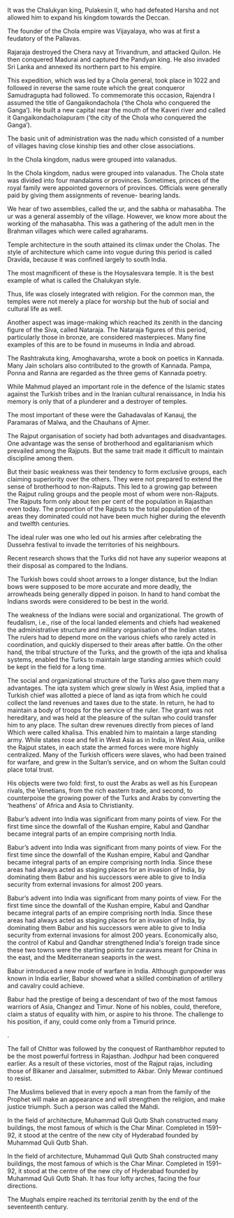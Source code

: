 

It was the Chalukyan king, Pulakesin II, who had defeated Harsha and not allowed him to expand his kingdom towards the Deccan.

The founder of the Chola empire was Vijayalaya, who was at first a feudatory of the Pallavas.

Rajaraja destroyed the Chera navy at Trivandrum, and attacked Quilon. He then conquered Madurai and captured the Pandyan king. He also invaded Sri Lanka and annexed its northern part to his empire.

This expedition, which was led by a Chola general, took place in 1022 and followed in reverse the same route which the great conqueror Samudragupta had followed. To commemorate this occasion, Rajendra I assumed the title of Gangaikondachola (‘the Chola who conquered the Ganga’). He built a new capital near the mouth of the Kaveri river and called it Gangaikondacholapuram (‘the city of the Chola who conquered the Ganga’).

The basic unit of administration was the nadu which consisted of a number of villages having close kinship ties and other close associations.

In the Chola kingdom, nadus were grouped into valanadus.

In the Chola kingdom, nadus were grouped into valanadus. The Chola state was divided into four mandalams or provinces. Sometimes, princes of the royal family were appointed governors of provinces. Officials were generally paid by giving them assignments of revenue- bearing lands.

We hear of two assemblies, called the ur, and the sabha or mahasabha. The ur was a general assembly of the village. However, we know more about the working of the mahasabha. This was a gathering of the adult men in the Brahman villages which were called agraharams.

Temple architecture in the south attained its climax under the Cholas. The style of architecture which came into vogue during this period is called Dravida, because it was confined largely to south India.

The most magnificent of these is the Hoysalesvara temple. It is the best example of what is called the Chalukyan style.

Thus, life was closely integrated with religion. For the common man, the temples were not merely a place for worship but the hub of social and cultural life as well.

Another aspect was image-making which reached its zenith in the dancing figure of the Siva, called Nataraja. The Nataraja figures of this period, particularly those in bronze, are considered masterpieces. Many fine examples of this are to be found in museums in India and abroad.

The Rashtrakuta king, Amoghavarsha, wrote a book on poetics in Kannada. Many Jain scholars also contributed to the growth of Kannada. Pampa, Ponna and Ranna are regarded as the three gems of Kannada poetry.

While Mahmud played an important role in the defence of the Islamic states against the Turkish tribes and in the Iranian cultural renaissance, in India his memory is only that of a plunderer and a destroyer of temples.

The most important of these were the Gahadavalas of Kanauj, the Paramaras of Malwa, and the Chauhans of Ajmer.

The Rajput organisation of society had both advantages and disadvantages. One advantage was the sense of brotherhood and egalitarianism which prevailed among the Rajputs. But the same trait made it difficult to maintain discipline among them.

But their basic weakness was their tendency to form exclusive groups, each claiming superiority over the others. They were not prepared to extend the sense of brotherhood to non-Rajputs. This led to a growing gap between the Rajput ruling groups and the people most of whom were non-Rajputs. The Rajputs form only about ten per cent of the population in Rajasthan even today. The proportion of the Rajputs to the total population of the areas they dominated could not have been much higher during the eleventh and twelfth centuries.

The ideal ruler was one who led out his armies after celebrating the Dussehra festival to invade the territories of his neighbours.

Recent research shows that the Turks did not have any superior weapons at their disposal as compared to the Indians.

The Turkish bows could shoot arrows to a longer distance, but the Indian bows were supposed to be more accurate and more deadly, the arrowheads being generally dipped in poison. In hand to hand combat the Indians swords were considered to be best in the world.

The weakness of the Indians were social and organizational. The growth of feudalism, i.e., rise of the local landed elements and chiefs had weakened the administrative structure and military organisation of the Indian states. The rulers had to depend more on the various chiefs who rarely acted in coordination, and quickly dispersed to their areas after battle. On the other hand, the tribal structure of the Turks, and the growth of the iqta and khalisa systems, enabled the Turks to maintain large standing armies which could be kept in the field for a long time.

The social and organizational structure of the Turks also gave them many advantages. The iqta system which grew slowly in West Asia, implied that a Turkish chief was allotted a piece of land as iqta from which he could collect the land revenues and taxes due to the state. In return, he had to maintain a body of troops for the service of the ruler. The grant was not hereditary, and was held at the pleasure of the sultan who could transfer him to any place. The sultan drew revenues directly from pieces of land Which were called khalisa. This enabled him to maintain a large standing army. While states rose and fell in West Asia as in India, in West Asia, unlike the Rajput states, in each state the armed forces were more highly centralized. Many of the Turkish officers were slaves, who had been trained for warfare, and grew in the Sultan’s service, and on whom the Sultan could place total trust.

His objects were two fold: first, to oust the Arabs as well as his European rivals, the Venetians, from the rich eastern trade, and second, to counterpoise the growing power of the Turks and Arabs by converting the ‘heathens’ of Africa and Asia to Christianity.

Babur’s advent into India was significant from many points of view. For the first time since the downfall of the Kushan empire, Kabul and Qandhar became integral parts of an empire comprising north India.

Babur’s advent into India was significant from many points of view. For the first time since the downfall of the Kushan empire, Kabul and Qandhar became integral parts of an empire comprising north India. Since these areas had always acted as staging places for an invasion of India, by dominating them Babur and his successors were able to give to India security from external invasions for almost 200 years.

Babur’s advent into India was significant from many points of view. For the first time since the downfall of the Kushan empire, Kabul and Qandhar became integral parts of an empire comprising north India. Since these areas had always acted as staging places for an invasion of India, by dominating them Babur and his successors were able to give to India security from external invasions for almost 200 years. Economically also, the control of Kabul and Qandhar strengthened India's foreign trade since these two towns were the starting points for caravans meant for China in the east, and the Mediterranean seaports in the west.

Babur introduced a new mode of warfare in India. Although gunpowder was known in India earlier, Babur showed what a skilled combination of artillery and cavalry could achieve.

Babur had the prestige of being a descendant of two of the most famous warriors of Asia, Changez and Timur. None of his nobles, could, therefore, claim a status of equality with him, or aspire to his throne. The challenge to his position, if any, could come only from a Timurid prince.

.

The fall of Chittor was followed by the conquest of Ranthambhor reputed to be the most powerful fortress in Rajasthan. Jodhpur had been conquered earlier. As a result of these victories, most of the Rajput rajas, including those of Bikaner and Jaisalmer, submitted to Akbar. Only Mewar continued to resist.

The Muslims believed that in every epoch a man from the family of the Prophet will make an appearance and will strengthen the religion, and make justice triumph. Such a person was called the Mahdi.

In the field of architecture, Muhammad Quli Qutb Shah constructed many buildings, the most famous of which is the Char Minar. Completed in 1591–92, it stood at the centre of the new city of Hyderabad founded by Muhammad Quli Qutb Shah.

In the field of architecture, Muhammad Quli Qutb Shah constructed many buildings, the most famous of which is the Char Minar. Completed in 1591–92, it stood at the centre of the new city of Hyderabad founded by Muhammad Quli Qutb Shah. It has four lofty arches, facing the four directions.

The Mughals empire reached its territorial zenith by the end of the seventeenth century.


